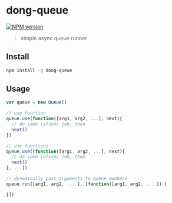 # dong-queue

[![NPM version](https://img.shields.io/npm/v/dong-queue.svg?style=flat-square)](https://npmjs.org/package/dong-queue)

> simple async queue runner

## Install

```bash
npm install -g dong-queue
```

## Usage

```js
var queue = new Queue()

// use function
queue.use(function([arg1, arg2, ...], next){
  // do some (a)sync job, then
  next()
})

// use functions
queue.use([function([arg1, arg2, ...], next){
  // do some (a)sync job, then
  next()
}, ...])

// dynamically pass arguments to queue members
queue.run([arg1, arg2, ... ], [function([arg1, arg2, ... ]) {

}])
```
